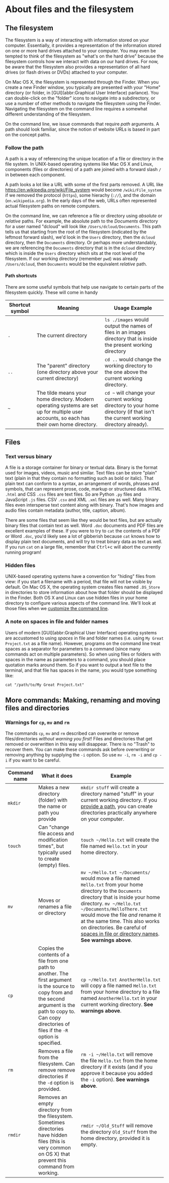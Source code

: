 # About files and the filesystem

## The filesystem

The filesystem is a way of interacting with information stored on your computer. Essentially, it provides a representation of the information stored on one or more hard drives attached to your computer. You may even be tempted to think of the filesystem as "what's on the hard drive" because the filesystem controls how we interact with data on our hard drives. For now, be aware that the filesystem also provides a representation of all hard drives (or flash drives or DVDs) attached to your computer.

On Mac OS X, the filesystem is represented through the Finder. When you create a new Finder window, you typically are presented with your "Home" directory (or folder, in [GUI](abbr:Graphical User Interface) parlance). You can double-click on the "folder" icons to navigate into a subdirectory, or use a number of other methods to navigate the filesystem using the Finder. Navigating the filesystem on the command line requires a somewhat different understanding of the filesystem.

On the command line, we issue commands that require *path* arguments. A path should look familiar, since the notion of website URLs is based in part on the concept paths.

### Follow the path

A path is a way of referencing the unique location of a file or directory in the file system. In UNIX-based operating systems like Mac OS X and Linux, components (files or directories) of a path are joined with a forward slash `/` in between each component.

A path looks a lot like a URL with some of the first parts removed. A URL like <https://en.wikipedia.org/wiki/File_system> would become `/wiki/File_system` if we removed the protocol (`https`), some hierachy (`://`), and the domain (`en.wikipedia.org`). In the early days of the web, URLs often represented actual filesystem paths on remote computers.

On the command line, we can reference a file or directory using *absolute* or *relative* paths. For example, the absolute path to the *Documents* directory for a user named "dcloud" will look like `/Users/dcloud/Documents`. This path tells us that starting from the root of the filesystem (indicated by the leftmost forward slash), we'd look in the `Users` directory, then the `dcloud` directory, then the `Documents` directory. Or perhaps more understandably, we are referencing the `Documents` directory that is in the `dcloud` directory which is inside the `Users` directory which sits at the root level of the filesystem. If our working directory (remember `pwd`) was already `/Users/dcloud`, then `Documents` would be the equivalent *relative* path.

#### Path shortcuts

There are some useful symbols that help use navigate to certain parts of the filesystem quickly. These will come in handy

| Shortcut symbol | Meaning | Usage Example |
| --------------- | ------- | ------------- |
| `.` | The current directory | `ls ./images` would output the names of files in an images directory that is inside the present working directory |
| `..` | The "parent" directory (one directory above your current directory) | `cd ..` would change the working directory to the one above the current working directory. |
| `~` | The tilde means your home directory. Modern operating systems are set up for multiple user accounts, so each has their own home directory. | `cd ~` will change your current working directory to your home directory (if that isn't the current working directory already). |

## Files

### Text versus binary

A file is a storage container for binary or textual data. Binary is the format used for images, videos, music and similar. Text files can be store "plain" text (plain in that they contain no formatting such as bold or italic). That plain text can conform to a syntax, an arrangement of words, phrases and symbols, that can represent prose, code, markup or structured data. HTML `.html` and CSS `.css` files are text files. So are Python `.py` files and JavaScript `.js` files. CSV `.csv` and XML `.xml` files are as well. Many binary files even intersperse text content along with binary. That's how images and audio files contain metadata (author, title, caption, album).

There are some files that seem like they would be text files, but are actually binary files that contain text as well. Word `.doc` documents and PDF files are excellent examples of these. If you were to try to `cat` the contents of a PDF or Word `.doc`, you'd likely see a lot of gibberish because `cat` knows how to display plain text documents, and will try to treat binary data as text as well. If you run `cat` on a large file, remember that <kbd>Ctrl+c</kbd> will abort the currently running program!

### Hidden files

UNIX-based operating systems have a convention for "hiding" files from view: if you start a filename with a period, that file will not be visible by default. On Mac OS X, the operating system creates files named `.DS_Store` in directories to store information about how that folder should be displayed in the Finder. Both OS X and Linux can use hidden files in your home directory to configure various aspects of the command line. We'll look at those files when we [customize the command line](05-customizing.md).

### A note on spaces in file and folder names

Users of modern [GUI](abbr:Graphical User Interface) operating systems are accustomed to using _spaces_ in file and folder names (i.e. using `My Great Project.txt` as a file name). However, programs on the command line treat spaces as a separator for parameters to a command (since many commands act on multiple parameters). So when using files or folders with spaces in the name as parameters to a command, you should place quotation marks around them. So if you want to output a text file to the terminal, and that file has spaces in the name, you would type something like:

```
cat "/path/to/My Great Project.txt"
```

## More commands: Making, renaming and moving files and directories

### Warnings for `cp`, `mv` and `rm`

The commands `cp`, `mv` and `rm` described can overwrite or remove files/directories *without warning you first*! Files and directories that get removed or overwritten in this way will disappear. There is no "Trash" to recover them. You can make these commands ask before overwriting or removing anything by supplying the `-i` option. So use `mv -i`, `rm -i` and `cp -i` if you want to be careful.

| Command name | What it does | Example |
| ------------ | ------------ | ------- |
| ``mkdir`` | Makes a new directory (folder) with the name or path you provide | ``mkdir stuff`` will create a directory named "stuff" in your current working directory. If you [provide a path](#follow-the-path), you can create directories practically anywhere on your computer.|
| ``touch`` | Can "change file access and modification times", but typically used to create (empty) files. | ``touch ~/Hello.txt`` will create the file named ``Hello.txt`` in your home directory. |
| ``mv`` | Moves or renames a file or directory | ``mv ~/Hello.txt ~/Documents/`` would move a file named ``Hello.txt`` from your home directory to the `Documents` directory that is inside your home directory.  ``mv ~/Hello.txt ~/Documents/HelloThere.txt`` would move the file *and* rename it at the same time. This also works on directories. Be careful of [spaces in file or directory names](#a-note-on-spaces-in-file-and-folder-names). **See warnings above**. |
| ``cp`` | Copies the contents of a file from one path to another. The first argument is the source to copy from and the second argument is the path to copy to. Can copy directories of files if the `-R` option is specified. | `cp ~/Hello.txt AnotherHello.txt` will copy a file named `Hello.txt` from your home directory to a file named `AnotherHello.txt` in your current working directory. **See warnings above**. |
| ``rm`` | Removes a file from the filesystem. Can remove remove directories if the `-d` option is provided. | ``rm -i ~/Hello.txt`` will remove the file `Hello.txt` from the home directory if it exists (and if you approve it because you added the `-i` option).  **See warnings above**. |
| ``rmdir`` | Removes an empty directory from the filesystem. Sometimes directories have hidden files (this is very common on OS X) that prevent this command from working. | ``rmdir ~/Old_Stuff`` will remove the directory `Old_Stuff` from the home directory, provided it is empty. |
